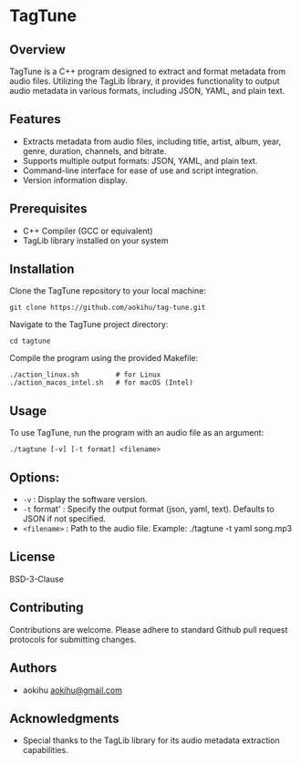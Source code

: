 # TagTune

## Overview

TagTune is a C++ program designed to extract and format metadata from audio files. Utilizing the TagLib library, it provides functionality to output audio metadata in various formats, including JSON, YAML, and plain text.

## Features

- Extracts metadata from audio files, including title, artist, album, year, genre, duration, channels, and bitrate.
- Supports multiple output formats: JSON, YAML, and plain text.
- Command-line interface for ease of use and script integration.
- Version information display.

## Prerequisites

- C++ Compiler (GCC or equivalent)
- TagLib library installed on your system

## Installation

Clone the TagTune repository to your local machine:

```shell
git clone https://github.com/aokihu/tag-tune.git
```

Navigate to the TagTune project directory:

```shell
cd tagtune
```

Compile the program using the provided Makefile:

```shell
./action_linux.sh         # for Linux
./action_macos_intel.sh   # for macOS (Intel)
```

## Usage

To use TagTune, run the program with an audio file as an argument:

```shell
./tagtune [-v] [-t format] <filename>
```

## Options:

- `-v` : Display the software version.
- `-t` format' : Specify the output format (json, yaml, text). Defaults to JSON if not specified.
- `<filename>` : Path to the audio file.
  Example:
  ./tagtune -t yaml song.mp3

## License

BSD-3-Clause

## Contributing

Contributions are welcome. Please adhere to standard Github pull request protocols for submitting changes.

## Authors

- aokihu <aokihu@gmail.com>

## Acknowledgments

- Special thanks to the TagLib library for its audio metadata extraction capabilities.
